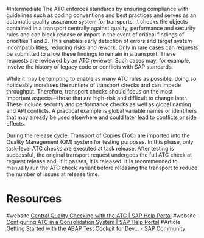 #Intermediate 
The ATC enforces standards by ensuring compliance with guidelines such as coding conventions and best practices and serves as an automatic quality assurance system for transports. It checks the objects contained in a transport centrally against quality, performance and security rules and can block release or import in the event of critical findings of priorities 1 and 2. This enables early detection of errors and target system incompatibilities, reducing risks and rework. Only in rare cases can requests be submitted to allow these findings to remain in a transport. These requests are reviewed by an ATC reviewer. Such cases may, for example, involve the history of legacy code or conflicts with SAP standards.

While it may be tempting to enable as many ATC rules as possible, doing so noticeably increases the runtime of transport checks and can impede throughput. Therefore, transport checks should focus on the most important aspects—those that are high-risk and difficult to change later. These include security and performance checks as well as global naming and API conflicts. A practical example is global variable names or identifiers that may already be used elsewhere and could later lead to conflicts or side effects.

During the release cycle, Transport of Copies (ToC) are imported into the Quality Management (QM) system for testing purposes. In this phase, only task-level ATC checks are executed at task release. After testing is successful, the original transport request undergoes the full ATC check at request release and, if it passes, it is released. It is recommended to manually run the ATC check variant before releasing the transport to reduce the number of issues at release time. 
# Resources
#website [Central Quality Checking with the ATC | SAP Help Portal](https://help.sap.com/docs/ABAP_PLATFORM_NEW/ba879a6e2ea04d9bb94c7ccd7cdac446/3f1a866ced26445cbfb8e1f896f86dfb.html?locale=en-US)
#website [Configuring ATC in a Consolidation System | SAP Help Portal](https://help.sap.com/docs/ABAP_PLATFORM_NEW/ba879a6e2ea04d9bb94c7ccd7cdac446/73473fd593fc417ba7a6367423f1e535.html?locale=en-US)
#Article [Getting Started with the ABAP Test Cockpit for Dev... - SAP Community](https://community.sap.com/t5/application-development-and-automation-blog-posts/getting-started-with-the-abap-test-cockpit-for-developers/ba-p/13232141)
